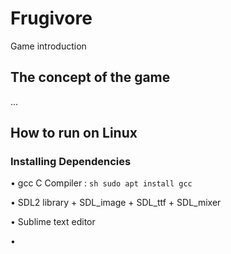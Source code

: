 # Frugivore
Game introduction

## The concept of the game
...

## How to run on Linux
### Installing Dependencies

• gcc C Compiler : ```sh sudo apt install gcc ```

• SDL2 library + SDL_image + SDL_ttf + SDL_mixer

• Sublime text editor

• 